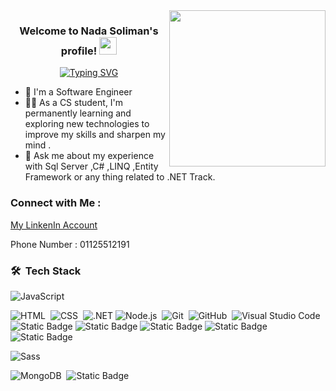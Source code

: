 
<img width="250" align="right" src="https://c.tenor.com/_DOBjnGspYAAAAAM/code-coding.gif">

<h3 align="center">
  Welcome to Nada Soliman's profile!
  <img src="https://media.giphy.com/media/hvRJCLFzcasrR4ia7z/giphy.gif" width="28">
</h3>

<!-- Typing SVG by DenverCoder1 - https://github.com/DenverCoder1/readme-typing-svg -->
<p align="center">
<a href="https://git.io/typing-svg"><img src="https://readme-typing-svg.demolab.com?font=Fira+Code&weight=600&size=25&pause=1000&color=F745B8&width=435&lines=.NET+Full-Stack+Web+Developer;Always+Learn+New+Things;Enjoy+with+Coding+" alt="Typing SVG" /></a></p> 

- 🏢 I'm a Software Engineer 
- 👨‍💻 As a CS student, I'm permanently learning and exploring new technologies to improve my skills 
and sharpen my mind
.
- 💬 Ask me about my experience with Sql Server ,C# ,LINQ ,Entity Framework or any thing related to .NET Track.



### Connect with Me :

<a  href="https://www.linkedin.com/in/nada-soliman-6b45a9218/" target="_blank"  >My LinkenIn Account</a>
<p>Phone Number : 01125512191</p>

### 🛠 &nbsp;Tech Stack
![JavaScript](https://img.shields.io/badge/-JavaScript-05122A?style=flat&logo=javascript)&nbsp;
<!-- ![Bootstrap](https://img.shields.io/badge/-Bootstrap-05122A?style=flat&logo=bootstrap&logoColor=563D7C)&nbsp; -->
![HTML](https://img.shields.io/badge/-HTML-05122A?style=flat&logo=HTML5)&nbsp;
![CSS](https://img.shields.io/badge/-CSS-05122A?style=flat&logo=CSS3&logoColor=1572B6)&nbsp;
 ![.NET](https://img.shields.io/badge/-.NET-05122A?style=flat&logo=.NET)
![Node.js](https://img.shields.io/badge/-Node.js-05122A?style=flat&logo=node.js&logoColor=339933)&nbsp;
![Git](https://img.shields.io/badge/-Git-05122A?style=flat&logo=git)&nbsp;
![GitHub](https://img.shields.io/badge/-GitHub-05122A?style=flat&logo=github)&nbsp;
![Visual Studio Code](https://img.shields.io/badge/-Visual%20Studio%20Code-05122A?style=flat&logo=visual-studio-code&logoColor=007ACC)&nbsp;
![Static Badge](https://img.shields.io/badge/visual_studio-white?logo=visualstudio&logoColor=purple&color=black)
![Static Badge](https://img.shields.io/badge/C%23-white?logo=csharp&logoColor=purple&color=black)
![Static Badge](https://img.shields.io/badge/LINQ-white?color=Yellow)
![Static Badge](https://img.shields.io/badge/Entity%20Framework-white?color=red)
![Static Badge](https://img.shields.io/badge/Sql_Server-white?logo=microsoftsqlserver&logoColor=red&labelColor=black&color=black)

![Sass](https://img.shields.io/badge/-Sass-05122A?style=flat&logo=sass)&nbsp;
<!-- ![GraphQL](https://img.shields.io/badge/-GraphQL-05122A?style=flat&logo=GraphQL)&nbsp; -->
![MongoDB](https://img.shields.io/badge/-MongoDB-05122A?style=flat&logo=MongoDB)&nbsp;
![Static Badge](https://img.shields.io/badge/.NET-purple?logo=dotnet&logoColor=purple&color=black)

<!-- ![Python](https://img.shields.io/badge/-Python%20-05122A?style=flat&logo=python)&nbsp;
 -->



<!-- <img align="left" src="https://github-readme-stats.vercel.app/api/top-langs?username=yousefdergham&show_icons=true&locale=en&layout=compact&theme=radical" alt="most used languages" /> -->
<br>
<!-- <a href="https://komarev.com/ghpvc/?username=yousefdergham&style=for-the-badge">
    <img src="https://komarev.com/ghpvc/?username=yousefdergham&style=for-the-badge">
</a> -->

